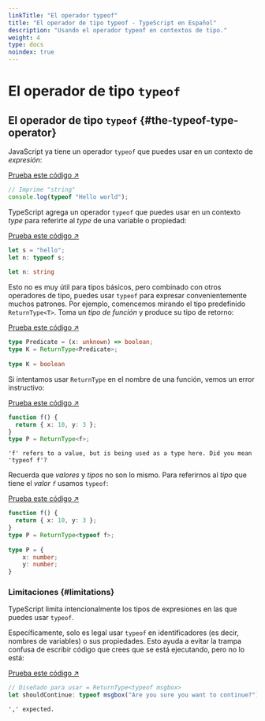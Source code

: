 ```yaml
---
linkTitle: "El operador typeof"
title: "El operador de tipo typeof - TypeScript en Español"
description: "Usando el operador typeof en contextos de tipo."
weight: 4
type: docs
noindex: true
---
```


# El operador de tipo `typeof`

## El operador de tipo `typeof` {#the-typeof-type-operator}

JavaScript ya tiene un operador `typeof` que puedes usar en un contexto de *expresión*:

[Prueba este código ↗](https://www.typescriptlang.org/play#code/PTAEAUCcEsDsBcDOoBEj41gcxQKAMYD2sihANgKYB0ZhWAFPAJ4AOFhAZqgBIVm2gA7oUhkAJigCUAbiA)

```ts
// Imprime "string"
console.log(typeof "Hello world");
```

TypeScript agrega un operador `typeof` que puedes usar en un contexto *type* para referirte al *type* de una variable o propiedad:

[Prueba este código ↗](https://www.typescriptlang.org/play#code/DYUwLgBAzhC8ECIAWJjAPYINwChSQDsAuCMATwAcR0AzaXAegYggD0B+IA)

```ts
let s = "hello";
let n: typeof s;
   
let n: string
```

Esto no es muy útil para tipos básicos, pero combinado con otros operadores de tipo, puedes usar `typeof` para expresar convenientemente muchos patrones.
Por ejemplo, comencemos mirando el tipo predefinido `ReturnType<T>`.
Toma un *tipo de función* y produce su tipo de retorno:

[Prueba este código ↗](https://www.typescriptlang.org/play#code/C4TwDgpgBACgThAJgSwMYENjQLxQBQAeAXFAK4B2A1uQPYDu5AlFNgHxQBGNNANhOuQDcAKFCQoAaRZQAShGCk45ACrgIAHnhI0mCKxEB6A1BMA9APxA)

```ts
type Predicate = (x: unknown) => boolean;
type K = ReturnType<Predicate>;
    
type K = boolean
```

Si intentamos usar `ReturnType` en el nombre de una función, vemos un error instructivo:

[Prueba este código ↗](https://www.typescriptlang.org/play#code/PTAEAEFMCdoe2gZwFygEwHYAsBOAUAGYCuAdgMYAuAlnCaAQBQCUoA3nqKNJBUdHa1AAPVAEYADABpQAT1QBmUAF8A3HiV4KMgA6RQABVABeUACUefEgBUdkADwEAfCqA)

```ts
function f() {
  return { x: 10, y: 3 };
}
type P = ReturnType<f>;
```

```text {filename="Error generado"}
'f' refers to a value, but is being used as a type here. Did you mean 'typeof f'?
```

Recuerda que *valores* y *tipos* no son lo mismo.
Para referirnos al *tipo* que tiene el *valor `f`* usamos `typeof`:

[Prueba este código ↗](https://www.typescriptlang.org/play#code/GYVwdgxgLglg9mABMAFASkQbwFCMQJwFMoR8lNEAPALkQEYAGAGkQE9aBmRAXwG5tu2KKwAOhRAAVEAXkQAlYqTAAVUYQA8wsXGDIAfPwD0hvIgB6AfiA)

```ts
function f() {
  return { x: 10, y: 3 };
}
type P = ReturnType<typeof f>;
    
type P = {
    x: number;
    y: number;
}
```

### Limitaciones {#limitations}

TypeScript limita intencionalmente los tipos de expresiones en las que puedes usar `typeof`.

Específicamente, solo es legal usar `typeof` en identificadores (es decir, nombres de variables) o sus propiedades.
Esto ayuda a evitar la trampa confusa de escribir código que crees que se está ejecutando, pero no lo está:

[Prueba este código ↗](https://www.typescriptlang.org/play#code/PTAEAEFMCdoe2gZwFygIwAYMFYBQATSAYwBsBDaSUIuAO0QBdQBbRAcwCM4APVACgAO8ZgIapG0AJa02ASlABeAHygucEpDK0A3LhCgGATwFVWnHotBbDu-QFoHRAK4MHdvWACym2kwZxQJ0QqBVAAJUgGJ2haABVjSAAeIxM4ADMWdi5uJVwNJkQACzgnEnwAYToGaSdIVBTIdMzzbj4AIgBBSlBDEtBEaKpep1AAdy0-AJpfGsgAfjbZbSA)

```ts
// Diseñado para usar = ReturnType<typeof msgbox>
let shouldContinue: typeof msgbox("Are you sure you want to continue?");
```

```text {filename="Error generado"}
',' expected.
```
